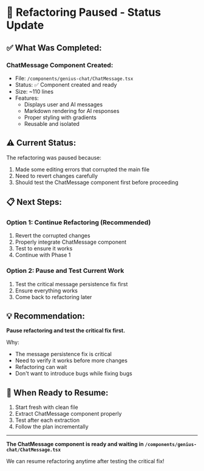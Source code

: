 # 🔧 Refactoring Paused - Status Update

## ✅ **What Was Completed:**

### **ChatMessage Component Created:**
- File: `/components/genius-chat/ChatMessage.tsx`
- Status: ✅ Component created and ready
- Size: ~110 lines
- Features:
  - Displays user and AI messages
  - Markdown rendering for AI responses
  - Proper styling with gradients
  - Reusable and isolated

## ⚠️ **Current Status:**

The refactoring was paused because:
1. Made some editing errors that corrupted the main file
2. Need to revert changes carefully
3. Should test the ChatMessage component first before proceeding

## 📋 **Next Steps:**

### **Option 1: Continue Refactoring (Recommended)**
1. Revert the corrupted changes
2. Properly integrate ChatMessage component
3. Test to ensure it works
4. Continue with Phase 1

### **Option 2: Pause and Test Current Work**
1. Test the critical message persistence fix first
2. Ensure everything works
3. Come back to refactoring later

## 💡 **Recommendation:**

**Pause refactoring and test the critical fix first.**

Why:
- The message persistence fix is critical
- Need to verify it works before more changes
- Refactoring can wait
- Don't want to introduce bugs while fixing bugs

## 🎯 **When Ready to Resume:**

1. Start fresh with clean file
2. Extract ChatMessage component properly
3. Test after each extraction
4. Follow the plan incrementally

---

**The ChatMessage component is ready and waiting in `/components/genius-chat/ChatMessage.tsx`**

We can resume refactoring anytime after testing the critical fix!
